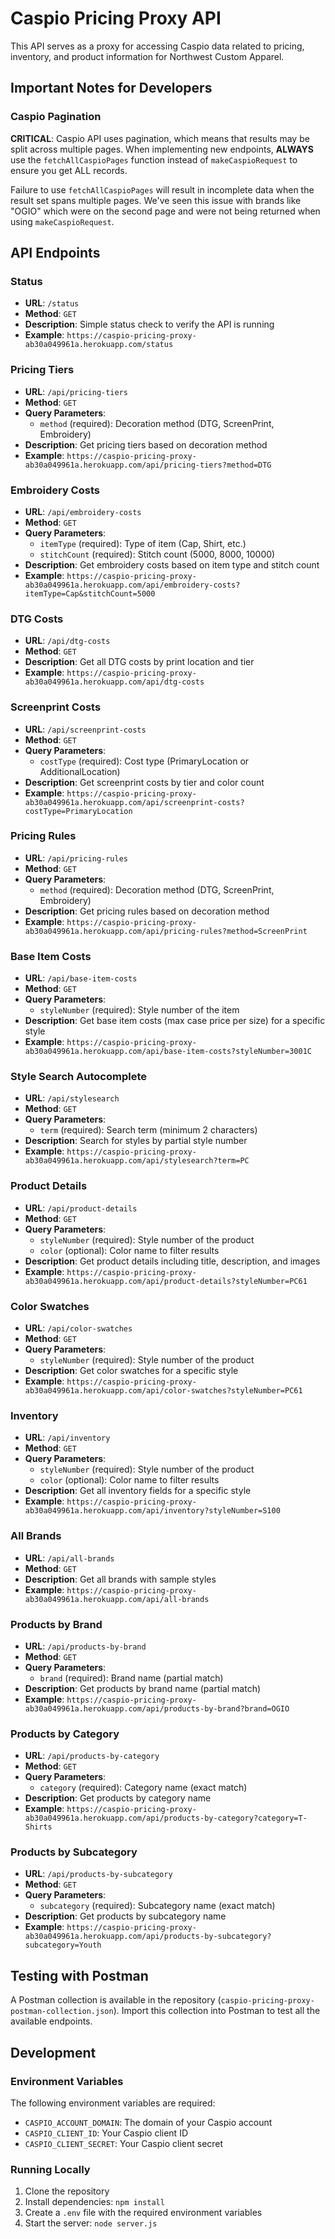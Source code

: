 # Caspio Pricing Proxy API

This API serves as a proxy for accessing Caspio data related to pricing, inventory, and product information for Northwest Custom Apparel.

## Important Notes for Developers

### Caspio Pagination

**CRITICAL**: Caspio API uses pagination, which means that results may be split across multiple pages. When implementing new endpoints, **ALWAYS** use the `fetchAllCaspioPages` function instead of `makeCaspioRequest` to ensure you get ALL records.

Failure to use `fetchAllCaspioPages` will result in incomplete data when the result set spans multiple pages. We've seen this issue with brands like "OGIO" which were on the second page and were not being returned when using `makeCaspioRequest`.

## API Endpoints

### Status

- **URL**: `/status`
- **Method**: `GET`
- **Description**: Simple status check to verify the API is running
- **Example**: `https://caspio-pricing-proxy-ab30a049961a.herokuapp.com/status`

### Pricing Tiers

- **URL**: `/api/pricing-tiers`
- **Method**: `GET`
- **Query Parameters**:
  - `method` (required): Decoration method (DTG, ScreenPrint, Embroidery)
- **Description**: Get pricing tiers based on decoration method
- **Example**: `https://caspio-pricing-proxy-ab30a049961a.herokuapp.com/api/pricing-tiers?method=DTG`

### Embroidery Costs

- **URL**: `/api/embroidery-costs`
- **Method**: `GET`
- **Query Parameters**:
  - `itemType` (required): Type of item (Cap, Shirt, etc.)
  - `stitchCount` (required): Stitch count (5000, 8000, 10000)
- **Description**: Get embroidery costs based on item type and stitch count
- **Example**: `https://caspio-pricing-proxy-ab30a049961a.herokuapp.com/api/embroidery-costs?itemType=Cap&stitchCount=5000`

### DTG Costs

- **URL**: `/api/dtg-costs`
- **Method**: `GET`
- **Description**: Get all DTG costs by print location and tier
- **Example**: `https://caspio-pricing-proxy-ab30a049961a.herokuapp.com/api/dtg-costs`

### Screenprint Costs

- **URL**: `/api/screenprint-costs`
- **Method**: `GET`
- **Query Parameters**:
  - `costType` (required): Cost type (PrimaryLocation or AdditionalLocation)
- **Description**: Get screenprint costs by tier and color count
- **Example**: `https://caspio-pricing-proxy-ab30a049961a.herokuapp.com/api/screenprint-costs?costType=PrimaryLocation`

### Pricing Rules

- **URL**: `/api/pricing-rules`
- **Method**: `GET`
- **Query Parameters**:
  - `method` (required): Decoration method (DTG, ScreenPrint, Embroidery)
- **Description**: Get pricing rules based on decoration method
- **Example**: `https://caspio-pricing-proxy-ab30a049961a.herokuapp.com/api/pricing-rules?method=ScreenPrint`

### Base Item Costs

- **URL**: `/api/base-item-costs`
- **Method**: `GET`
- **Query Parameters**:
  - `styleNumber` (required): Style number of the item
- **Description**: Get base item costs (max case price per size) for a specific style
- **Example**: `https://caspio-pricing-proxy-ab30a049961a.herokuapp.com/api/base-item-costs?styleNumber=3001C`

### Style Search Autocomplete

- **URL**: `/api/stylesearch`
- **Method**: `GET`
- **Query Parameters**:
  - `term` (required): Search term (minimum 2 characters)
- **Description**: Search for styles by partial style number
- **Example**: `https://caspio-pricing-proxy-ab30a049961a.herokuapp.com/api/stylesearch?term=PC`

### Product Details

- **URL**: `/api/product-details`
- **Method**: `GET`
- **Query Parameters**:
  - `styleNumber` (required): Style number of the product
  - `color` (optional): Color name to filter results
- **Description**: Get product details including title, description, and images
- **Example**: `https://caspio-pricing-proxy-ab30a049961a.herokuapp.com/api/product-details?styleNumber=PC61`

### Color Swatches

- **URL**: `/api/color-swatches`
- **Method**: `GET`
- **Query Parameters**:
  - `styleNumber` (required): Style number of the product
- **Description**: Get color swatches for a specific style
- **Example**: `https://caspio-pricing-proxy-ab30a049961a.herokuapp.com/api/color-swatches?styleNumber=PC61`

### Inventory

- **URL**: `/api/inventory`
- **Method**: `GET`
- **Query Parameters**:
  - `styleNumber` (required): Style number of the product
  - `color` (optional): Color name to filter results
- **Description**: Get all inventory fields for a specific style
- **Example**: `https://caspio-pricing-proxy-ab30a049961a.herokuapp.com/api/inventory?styleNumber=S100`

### All Brands

- **URL**: `/api/all-brands`
- **Method**: `GET`
- **Description**: Get all brands with sample styles
- **Example**: `https://caspio-pricing-proxy-ab30a049961a.herokuapp.com/api/all-brands`

### Products by Brand

- **URL**: `/api/products-by-brand`
- **Method**: `GET`
- **Query Parameters**:
  - `brand` (required): Brand name (partial match)
- **Description**: Get products by brand name (partial match)
- **Example**: `https://caspio-pricing-proxy-ab30a049961a.herokuapp.com/api/products-by-brand?brand=OGIO`

### Products by Category

- **URL**: `/api/products-by-category`
- **Method**: `GET`
- **Query Parameters**:
  - `category` (required): Category name (exact match)
- **Description**: Get products by category name
- **Example**: `https://caspio-pricing-proxy-ab30a049961a.herokuapp.com/api/products-by-category?category=T-Shirts`

### Products by Subcategory

- **URL**: `/api/products-by-subcategory`
- **Method**: `GET`
- **Query Parameters**:
  - `subcategory` (required): Subcategory name (exact match)
- **Description**: Get products by subcategory name
- **Example**: `https://caspio-pricing-proxy-ab30a049961a.herokuapp.com/api/products-by-subcategory?subcategory=Youth`

## Testing with Postman

A Postman collection is available in the repository (`caspio-pricing-proxy-postman-collection.json`). Import this collection into Postman to test all the available endpoints.

## Development

### Environment Variables

The following environment variables are required:

- `CASPIO_ACCOUNT_DOMAIN`: The domain of your Caspio account
- `CASPIO_CLIENT_ID`: Your Caspio client ID
- `CASPIO_CLIENT_SECRET`: Your Caspio client secret

### Running Locally

1. Clone the repository
2. Install dependencies: `npm install`
3. Create a `.env` file with the required environment variables
4. Start the server: `node server.js`